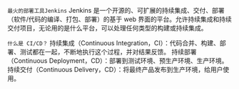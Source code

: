 `最火的部署工具Jenkins`
Jenkins 是一个开源的、可扩展的持续集成、交付、部署（软件/代码的编译、打包、部署）的基于 web 界面的平台。允许持续集成和持续交付项目，无论用的是什么平台，可以处理任何类型的构建或持续集成。

`什么是 CI/CD？`
持续集成（Continuous Integration，CI）：代码合并、构建、部署、测试都在一起，不断地执行这个过程，并对结果反馈。
持续部署（Continuous Deployment，CD）：部署到测试环境、预生产环境、生产环境。
持续交付（Continuous Delivery，CD）：将最终产品发布到生产环境，给用户使用。